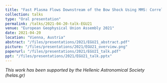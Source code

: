```yaml
---
title: "Fast Plasma Flows Downstream of the Bow Shock Using MMS: Correlations and Generation Mechanisms"
collection: talks
type: "Oral presentation"
permalink: /talks/2021-04-20-talk-EGU21
venue: "European Geophysical Union Assembly 2021"
date: 2021-04-20
location: "Vienna, Austria"
abstract: "/files/presentations/2021/EGU21_abstract.pdf"
picture: "/files/presentations/2021/EGU21_overview.png"
paperurl: "/files/presentations/2021/EGU21_talk.pdf"
ppt: "/files/presentations/2021/EGU21_talk.pptx"
---
```


*This work has been supported by the Hellenic Astronomical Society (helas.gr)*

